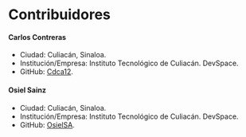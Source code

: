 # Contribuidores

#### Carlos Contreras
- Ciudad: Culiacán, Sinaloa.
- Institución/Empresa: Instituto Tecnológico de Culiacán. DevSpace.
- GitHub: [Cdca12](https://github.com/Cdca12).

#### Osiel Sainz
- Ciudad: Culiacán, Sinaloa.
- Institución/Empresa: Instituto Tecnológico de Culiacán. DevSpace.
- GitHub: [OsielSA](https://github.com/OsielSA).
